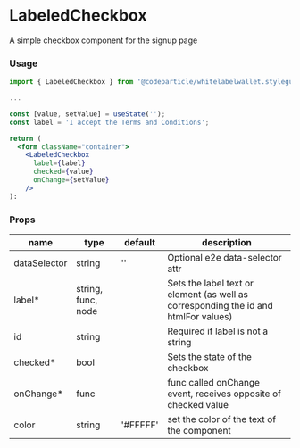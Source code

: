 # LabeledCheckbox

A simple checkbox component for the signup page

### Usage

```jsx
import { LabeledCheckbox } from '@codeparticle/whitelabelwallet.styleguide';

...

const [value, setValue] = useState('');
const label = 'I accept the Terms and Conditions';

return (
  <form className="container">
    <LabeledCheckbox
      label={label}
      checked={value}
      onChange={setValue}
    />
):
```

### Props

| name | type | default | description |
| ---- | ---- | ------- | ----------- |
| dataSelector | string | '' | Optional e2e data-selector attr |
| label* | string, func, node |  | Sets the label text or element (as well as corresponding the id and htmlFor values) |
| id | string | | Required if label is not a string |
| checked* | bool | | Sets the state of the checkbox |
| onChange* | func | | func called onChange event, receives opposite of checked value |
| color | string | '#FFFFF' | set the color of the text of the component |

